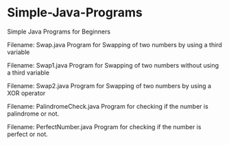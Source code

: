 # Simple-Java-Programs
Simple Java Programs for Beginners

Filename: Swap.java
Program for Swapping of two numbers by using a third variable
             
Filename: Swap1.java
Program for Swapping of two numbers without using a third variable
             
Filename: Swap2.java
Program for Swapping of two numbers by using a XOR operator

Filename: PalindromeCheck.java
Program for checking if the number is palindrome or not.

Filename: PerfectNumber.java
Program for checking if the number is perfect or not.
